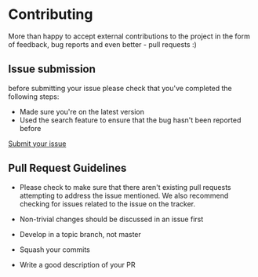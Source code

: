 # Contributing

More than happy to accept external contributions to the project in the form of feedback, bug reports and even better - pull requests :)

## Issue submission

before submitting your issue please check that you've completed the following steps:

* Made sure you're on the latest version
* Used the search feature to ensure that the bug hasn't been reported before

[Submit your issue](https://github.com/gaboesquivel/atom-standard-angularjs-snippets/issues)

## Pull Request Guidelines

* Please check to make sure that there aren't existing pull requests attempting to address the issue mentioned. We also recommend checking for issues related to the issue on the tracker.

* Non-trivial changes should be discussed in an issue first
* Develop in a topic branch, not master
* Squash your commits
* Write a good description of your PR
